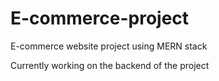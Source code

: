 # E-commerce-project
E-commerce website project using MERN stack

Currently working on the backend of the project
